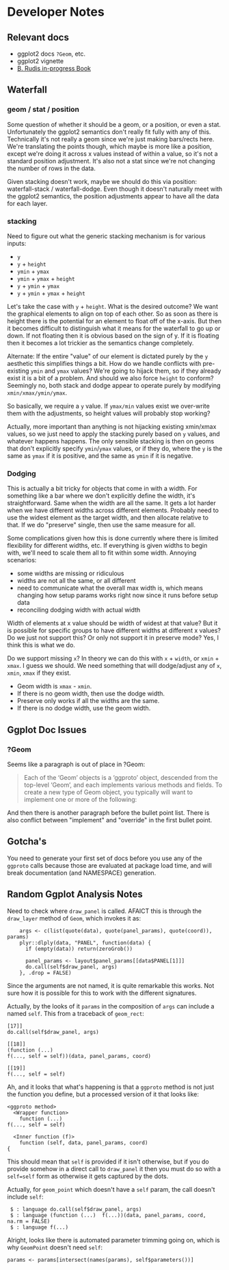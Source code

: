
# Developer Notes

## Relevant docs

* ggplot2 docs `?Geom`, etc.
* ggplot2 vignette
* [B. Rudis in-progress Book](https://rud.is/books/creating-ggplot2-extensions/)

## Waterfall

### geom / stat / position

Some question of whether it should be a geom, or a position, or even a stat.
Unfortunately the ggplot2 semantics don't really fit fully with any of this.
Technically it's not really a geom since we're just making bars/rects here.
We're translating the points though, which maybe is more like a position, except
we're doing it across x values instead of within a value, so it's not a standard
position adjustment. It's also not a stat since we're not changing the number of
rows in the data.

Given stacking doesn't work, maybe we should do this via position:
waterfall-stack / waterfall-dodge.  Even though it doesn't naturally meet with
the ggplot2 semantics, the position adjustments appear to have all the data for
each layer.

### stacking

Need to figure out what the generic stacking mechanism is for various inputs:

* `y`
* `y` + `height`
* `ymin` + `ymax`
* `ymin` + `ymax` + `height`
* `y` + `ymin` + `ymax`
* `y` + `ymin` + `ymax` + `height`

Let's take the case with `y` + `height`.  What is the desired outcome?  We want
the graphical elements to align on top of each other.  So as soon as there is
height there is the potential for an element to float off of the x-axis.  But
then it becomes difficult to distinguish what it means for the waterfall to go
up or down.  If not floating then it is obvious based on the sign of y.  If it
is floating then it becomes a lot trickier as the semantics change completely.

Alternate: If the entire "value" of our element is dictated purely by the `y`
aesthetic this simplifies things a bit.  How do we handle conflicts with
pre-existing `ymin` and `ymax` values?  We're going to hijack them, so if they
already exist it is a bit of a problem.  And should we also force `height` to
conform?  Seemingly no, both stack and dodge appear to operate purely by
modifying `xmin/xmax/ymin/ymax`.

So basically, we require a `y` value.  If `ymax/min` values exist we over-write
them with the adjustments, so height values will probably stop working?

Actually, more important than anything is not hijacking existing xmin/xmax
values, so we just need to apply the stacking purely based on `y` values, and
whatever happens happens.  The only sensible stacking is then on geoms that
don't explicitly specify `ymin`/`ymax` values, or if they do, where the `y`
is the same as `ymax` if it is positive, and the same as `ymin` if it is
negative.

### Dodging

This is actually a bit tricky for objects that come in with a width.  For
something like a bar where we don't explicitly define the width, it's
straightforward.  Same when the width are all the same.  It gets a lot harder
when we have different widths across different elements.  Probably need to use
the widest element as the target width, and then allocate relative to that.  If
we do "preserve" single, then use the same measure for all.

Some complications given how this is done currently where there is limited
flexibility for different widths, etc.  If everything is given widths to begin
with, we'll need to scale them all to fit within some width.  Annoying
scenarios:

* some widths are missing or ridiculous
* widths are not all the same, or all different
* need to communicate what the overall max width is, which means changing how
  setup params works right now since it runs before setup data
* reconciling dodging width with actual width

Width of elements at x value should be width of widest at that value?  But it is
possible for specific groups to have different widths at different x values?  Do
we just not support this?  Or only not support it in preserve mode?  Yes, I
think this is what we do.

Do we support missing `x`?  In theory we can do this with `x` + `width`, or
`xmin` + `xmax`.  I guess we should.  We need something that will dodge/adjust
any of `x`, `xmin`, `xmax` if they exist.

* Geom width is `xmax` - `xmin`.
* If there is no geom width, then use the dodge width.
* Preserve only works if all the widths are the same.
* If there is no dodge width, use the geom width.


## Ggplot Doc Issues

### ?Geom

Seems like a paragraph is out of place in ?Geom:

> Each of the ‘Geom’ objects is a ‘ggproto’ object, descended from the
> top-level ‘Geom’, and each implements various methods and fields. To create a
> new type of Geom object, you typically will want to implement one or more of
> the following:

And then there is another paragraph before the bullet point list.  There is
also conflict between "implement" and "override" in the first bullet point.

## Gotcha's

You need to generate your first set of docs before you use any of the `ggproto`
calls because those are evaluated at package load time, and will break
documentation (and NAMESPACE) generation.

## Random Ggplot Analysis Notes

Need to check where `draw_panel` is called. AFAICT this is through the
`draw_layer` method of `Geom`, which invokes it as:

```
    args <- c(list(quote(data), quote(panel_params), quote(coord)), params)
    plyr::dlply(data, "PANEL", function(data) {
      if (empty(data)) return(zeroGrob())

      panel_params <- layout$panel_params[[data$PANEL[1]]]
      do.call(self$draw_panel, args)
    }, .drop = FALSE)
```

Since the arguments are not named, it is quite remarkable this works.  Not sure
how it is possible for this to work with the different signatures.

Actually, by the looks of it `params` in the composition of `args` can include a
named `self`.  This from a traceback of `geom_rect`:

```
[17]]
do.call(self$draw_panel, args)

[[18]]
(function (...) 
f(..., self = self))(data, panel_params, coord)

[[19]]
f(..., self = self)
```

Ah, and it looks that what's happening is that a `ggproto` method is not just
the function you define, but a processed version of it that looks like:

```
<ggproto method>
  <Wrapper function>
    function (...) 
f(..., self = self)

  <Inner function (f)>
    function (self, data, panel_params, coord) 
{
```

This should mean that `self` is provided if it isn't otherwise, but if you do
provide somehow in a direct call to `draw_panel` it then you must do so with a
`self=self` form as otherwise it gets captured by the dots.

Actually, for `geom_point` which doesn't have a `self` param, the call doesn't
include `self`:

```
 $ : language do.call(self$draw_panel, args)
 $ : language (function (...)  f(...))(data, panel_params, coord, na.rm = FALSE)
 $ : language f(...)
```

Alright, looks like there is automated parameter trimming going on, which is why
`GeomPoint` doesn't need `self`:

```
params <- params[intersect(names(params), self$parameters())]
```
